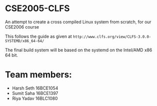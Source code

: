 # CSE2005-CLFS
An attempt to create a cross compiled Linux system from scratch, for our CSE2006 course

This follows the guide as given at ```http://www.clfs.org/view/CLFS-3.0.0-SYSTEMD/x86_64-64/```

The final build system will be based on the systemd on the Intel/AMD x86 64 bit.


# Team members:
- Harsh Seth 16BCE1054
- Sumit Saha 16BCE1397
- Riya Yadav 16BLC1080
